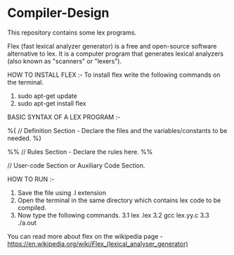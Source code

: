 # Compiler-Design
This repository contains some lex programs.

Flex (fast lexical analyzer generator) is a free and open-source software alternative to lex.
It is a computer program that generates lexical analyzers (also known as "scanners" or "lexers").


HOW TO INSTALL FLEX :-
To install flex write the following commands on the terminal.

1. sudo apt-get update
2. sudo apt-get install flex


BASIC SYNTAX OF A LEX PROGRAM :-

%{
// Definition Section - Declare the files and the variables/constants to be needed.
%}

%%
//  Rules Section - Declare the rules here.
%%

// User-code Section or Auxiliary Code Section.


HOW TO RUN :-
1. Save the file using .l extension
2. Open the terminal in the same directory which contains lex code to be compiled.
3. Now type the following commands.
3.1 lex <file-name>.lex
3.2 gcc lex.yy.c
3.3 ./a.out
 
 
You can read more about flex on the wikipedia page - https://en.wikipedia.org/wiki/Flex_(lexical_analyser_generator) 
